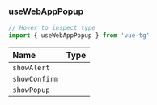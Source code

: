 ### useWebAppPopup

```ts twoslash
// Hover to inspect type
import { useWebAppPopup } from 'vue-tg'
```

| Name          | Type                                                |
| :------------ | :-------------------------------------------------- |
| `showAlert`   | <!--@include: @/generated/WebApp-showAlert.md -->   |
| `showConfirm` | <!--@include: @/generated/WebApp-showConfirm.md --> |
| `showPopup`   | <!--@include: @/generated/WebApp-showPopup.md -->   |
